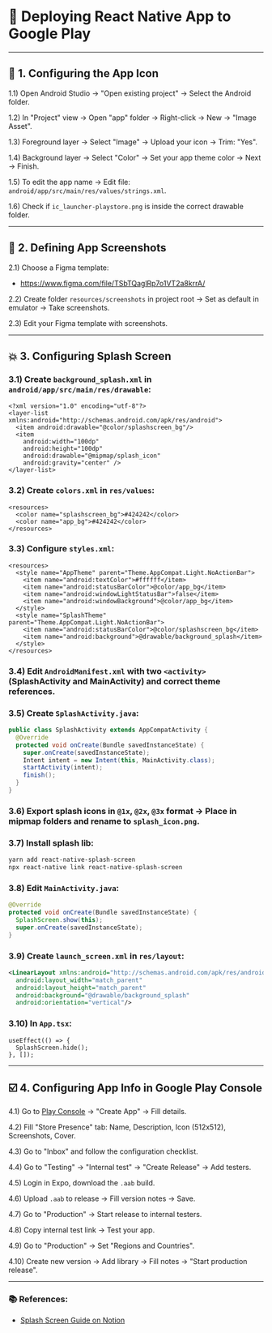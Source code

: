 # 🚀 Deploying React Native App to Google Play

---

## 📱 1. Configuring the App Icon

1.1) Open Android Studio → "Open existing project" → Select the Android folder.

1.2) In "Project" view → Open "app" folder → Right-click → New → "Image Asset".

1.3) Foreground layer → Select "Image" → Upload your icon → Trim: "Yes".

1.4) Background layer → Select "Color" → Set your app theme color → Next → Finish.

1.5) To edit the app name → Edit file: `android/app/src/main/res/values/strings.xml`.

1.6) Check if `ic_launcher-playstore.png` is inside the correct drawable folder.

---

## 📸 2. Defining App Screenshots

2.1) Choose a Figma template:
- https://www.figma.com/file/TSbTQaglRp7o1VT2a8krrA/

2.2) Create folder `resources/screenshots` in project root → Set as default in emulator → Take screenshots.

2.3) Edit your Figma template with screenshots.

---

## 💥 3. Configuring Splash Screen

### 3.1) Create `background_splash.xml` in `android/app/src/main/res/drawable`:

```
<?xml version="1.0" encoding="utf-8"?>
<layer-list xmlns:android="http://schemas.android.com/apk/res/android">
  <item android:drawable="@color/splashscreen_bg"/>
  <item
    android:width="100dp"
    android:height="100dp"
    android:drawable="@mipmap/splash_icon"
    android:gravity="center" />
</layer-list>
```

### 3.2) Create `colors.xml` in `res/values`:

```
<resources>
  <color name="splashscreen_bg">#424242</color>
  <color name="app_bg">#424242</color>
</resources>
```

### 3.3) Configure `styles.xml`:

```
<resources>
  <style name="AppTheme" parent="Theme.AppCompat.Light.NoActionBar">
    <item name="android:textColor">#ffffff</item>
    <item name="android:statusBarColor">@color/app_bg</item>
    <item name="android:windowLightStatusBar">false</item>
    <item name="android:windowBackground">@color/app_bg</item>
  </style>
  <style name="SplashTheme" parent="Theme.AppCompat.Light.NoActionBar">
    <item name="android:statusBarColor">@color/splashscreen_bg</item>
    <item name="android:background">@drawable/background_splash</item>
  </style>
</resources>
```

### 3.4) Edit `AndroidManifest.xml` with two `<activity>` (SplashActivity and MainActivity) and correct theme references.

### 3.5) Create `SplashActivity.java`:

```java
public class SplashActivity extends AppCompatActivity {
  @Override
  protected void onCreate(Bundle savedInstanceState) {
    super.onCreate(savedInstanceState);
    Intent intent = new Intent(this, MainActivity.class);
    startActivity(intent);
    finish();
  }
}
```

### 3.6) Export splash icons in `@1x`, `@2x`, `@3x` format → Place in mipmap folders and rename to `splash_icon.png`.

### 3.7) Install splash lib:

```bash
yarn add react-native-splash-screen
npx react-native link react-native-splash-screen
```

### 3.8) Edit `MainActivity.java`:

```java
@Override
protected void onCreate(Bundle savedInstanceState) {
  SplashScreen.show(this);
  super.onCreate(savedInstanceState);
}
```

### 3.9) Create `launch_screen.xml` in `res/layout`:

```xml
<LinearLayout xmlns:android="http://schemas.android.com/apk/res/android"
  android:layout_width="match_parent"
  android:layout_height="match_parent"
  android:background="@drawable/background_splash"
  android:orientation="vertical"/>
```

### 3.10) In `App.tsx`:

```tsx
useEffect(() => {
  SplashScreen.hide();
}, []);
```

---

## ☑️ 4. Configuring App Info in Google Play Console

4.1) Go to [Play Console](https://play.google.com/console) → "Create App" → Fill details.

4.2) Fill "Store Presence" tab: Name, Description, Icon (512x512), Screenshots, Cover.

4.3) Go to "Inbox" and follow the configuration checklist.

4.4) Go to "Testing" → "Internal test" → "Create Release" → Add testers.

4.5) Login in Expo, download the `.aab` build.

4.6) Upload `.aab` to release → Fill version notes → Save.

4.7) Go to "Production" → Start release to internal testers.

4.8) Copy internal test link → Test your app.

4.9) Go to "Production" → Set "Regions and Countries".

4.10) Create new version → Add library → Fill notes → "Start production release".

---

### 📚 References:

- [Splash Screen Guide on Notion](https://www.notion.so/Splash-Screen-no-Android-8da844d39d834f28bb578e41313ae493)
